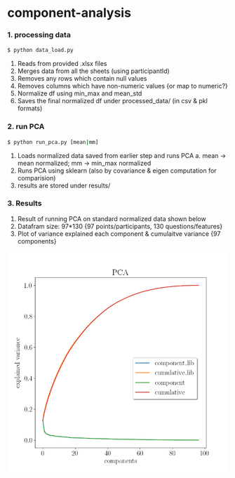 # component-analysis

### 1. processing data
```sh
$ python data_load.py
```
1. Reads from provided .xlsx files
2. Merges data from all the sheets (using participantId)
3. Removes any rows which contain null values
4. Removes columns which have non-numeric values {or map to numeric?}
5. Normalize df using min_max and mean_std
6. Saves the final normalized df under processed_data/ (in csv & pkl formats)

### 2. run PCA

```sh
$ python run_pca.py [mean|mm]
``` 
1. Loads normalized data saved from earlier step and runs PCA
a. mean -> mean normalized; mm -> min_max normalized
2. Runs PCA using sklearn (also by covariance & eigen computation for comparision)
2. results are stored under results/

### 3. Results 

1. Result of running PCA on standard normalized data shown below
2. Datafram size: 97*130 {97 points/participants, 130 questions/features}
3. Plot of variance explained each component & cumulaitve variance {97 components}


![alt text](http://github.com/RevantBabu/component-analysis/blob/master/results/mean.png?raw=true "PCA results")